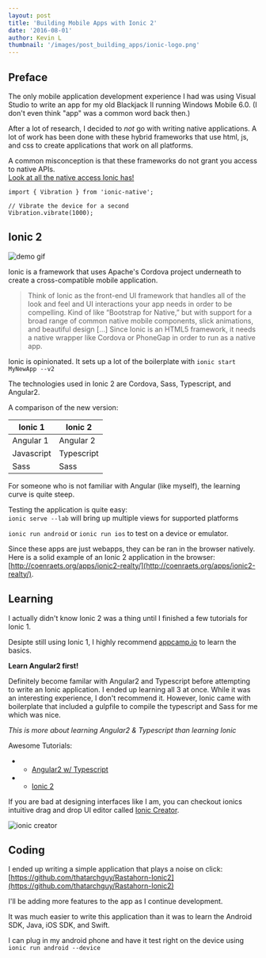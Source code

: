 ```yaml
---
layout: post
title: 'Building Mobile Apps with Ionic 2'
date: '2016-08-01'
author: Kevin L
thumbnail: '/images/post_building_apps/ionic-logo.png'
---
```


## Preface

The only mobile application development experience I had was using Visual Studio to write an app for my old Blackjack II running Windows Mobile 6.0. (I don't even think "app" was a common word back then.)

After a lot of research, I decided to _not_ go with writing native applications. A lot of work has been done with these hybrid frameworks that use html, js, and css to create applications that work on all platforms.

A common misconception is that these frameworks do not grant you access to native APIs.  
[Look at all the native access Ionic has!](http://ionicframework.com/docs/v2/native/)

```
import { Vibration } from 'ionic-native';

// Vibrate the device for a second
Vibration.vibrate(1000);

```


## Ionic 2

![demo gif](http://ionicframework.com/img/blog/popover-preview.gif)

Ionic is a framework that uses Apache's Cordova project underneath to create a cross-compatible mobile application.

>Think of Ionic as the front-end UI framework that handles all of the look and feel and UI interactions your app needs in order to be compelling. Kind of like “Bootstrap for Native,” but with support for a broad range of common native mobile components, slick animations, and beautiful design
[...]
Since Ionic is an HTML5 framework, it needs a native wrapper like Cordova or PhoneGap in order to run as a native app.


Ionic is opinionated. It sets up a lot of the boilerplate with `ionic start MyNewApp --v2`

The technologies used in Ionic 2 are Cordova, Sass, Typescript, and Angular2.

A comparison of the new version:

| Ionic 1    | Ionic 2    |
|------------|------------|
| Angular 1  | Angular 2  |
| Javascript | Typescript |
| Sass       | Sass       |

For someone who is not familiar with Angular (like myself), the learning curve is quite steep.

Testing the application is quite easy:  
`ionic serve --lab` will bring up multiple views for supported platforms

`ionic run android` or `ionic run ios` to test on a device or emulator.

Since these apps are just webapps, they can be ran in the browser natively.  
Here is a solid example of an Ionic 2 application in the browser:  
[http://coenraets.org/apps/ionic2-realty/](http://coenraets.org/apps/ionic2-realty/).
## Learning

I actually didn't know Ionic 2 was a thing until I finished a few tutorials for Ionic 1.

Desipte still using Ionic 1, I highly recommend [appcamp.io](http://appcamp.io/) to learn the basics.


**Learn Angular2 first!**

Definitely become familar with Angular2 and Typescript before attempting to write an Ionic application. I ended up learning all 3 at once. While it was an interesting experience, I don't recommend it. However, Ionic came with boilerplate that included a gulpfile to compile the typescript and Sass for me which was nice.  

_This is more about learning Angular2 & Typescript than learning Ionic_


Awesome Tutorials:

 - - [Angular2 w/ Typescript](https://angular.io/docs/ts/latest/tutorial/)  
 - - [Ionic 2](http://ionicframework.com/docs/v2/getting-started/tutorial/)

If you are bad at designing interfaces like I am, you can checkout ionics intuitive drag and drop UI editor called [Ionic Creator](http://ionic.io/products/creator).

![ionic creator](http://ionicframework.com.s3.amazonaws.com/blog/creator/creator-header.png)
## Coding

I ended up writing a simple application that plays a noise on click:  
[https://github.com/thatarchguy/Rastahorn-Ionic2](https://github.com/thatarchguy/Rastahorn-Ionic2)

I'll be adding more features to the app as I continue development.

It was much easier to write this application than it was to learn the Android SDK, Java, iOS SDK, and Swift.

I can plug in my android phone and have it test right on the device using `ionic run android --device`
